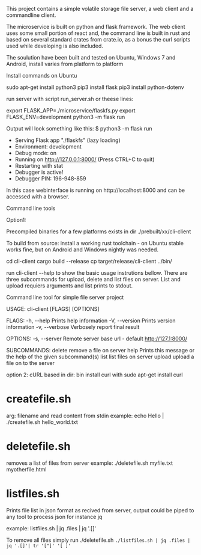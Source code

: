 This project contains a simple volatile storage file server, a web client and a commandline client.
 
The microservice is built on python and flask framework.
The web client uses some small portion of react and,
the command line is built in rust and based on several standard crates from crate.io,
as a bonus the curl scripts used while developing is also included.

The soulution have been built and tested on Ubuntu, Windows 7 and Android, install varies from platform to platform



Install commands on Ubuntu

sudo apt-get install python3
pip3 install flask
pip3 install python-dotenv

run server with script run_server.sh  or theese lines:

export FLASK_APP=./microservice/flaskfs.py
export FLASK_ENV=development
python3 -m flask run


Output will look something like this:
$ python3 -m flask run
 * Serving Flask app "./flaskfs" (lazy loading)
 * Environment: development
 * Debug mode: on
 * Running on http://127.0.0.1:8000/ (Press CTRL+C to quit)
 * Restarting with stat
 * Debugger is active!
 * Debugger PIN: 196-948-859

In this case webinterface is running on http://localhost:8000 and can be accessed with a browser.


Command line tools

Option1:

Precompiled binaries for a few platforms exists in dir ./prebuilt/xx/cli-client

To build from source:
install a working rust toolchain - on Ubuntu stable works fine, but on Android and Windows nightly was needed.

cd cli-client
cargo build --release
cp target/release/cli-client ../bin/

run cli-client --help to show the basic usage instrutions bellow.
There are three subcommands for upload, delete and list files on server. List and upload requiers arguments and list prints to stdout.


Command line tool for simple file server project

USAGE:
    cli-client [FLAGS] [OPTIONS] <SUBCOMMAND>

FLAGS:
    -h, --help       Prints help information
    -V, --version    Prints version information
    -v, --verbose    Verbosely report final result

OPTIONS:
    -s, --server <SERVER>    Remote server base url - default http://127.1:8000/

SUBCOMMANDS:
    delete    remove a file on server
    help      Prints this message or the help of the given subcommand(s)
    list      list files on server
    upload    upload a file on to the server




option 2: cURL based in dir: bin
install curl with
sudo apt-get install curl


# createfile.sh
arg: filename  and read content from stdin
example:
echo Hello | ./createfile.sh  hello_world.txt


# deletefile.sh

removes a list of files from server
example:
./deletefile.sh myfile.txt myotherfile.html



# listfiles.sh

Prints file list in json format as recived from server, output could be piped to any tool to process json for instance jq

example:
listfiles.sh | jq .files | jq '.[]'

To remove all files simply run
./deletefile.sh ` ./listfiles.sh | jq .files | jq '.[]'| tr '["]' '[ ]' `



